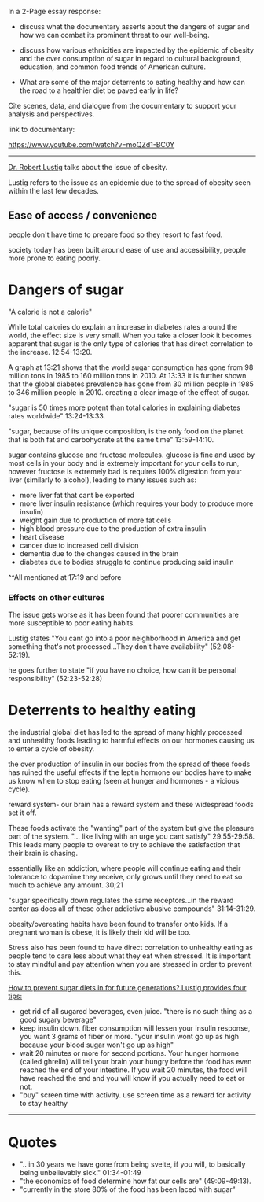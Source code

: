 
In a 2-Page essay response:

- discuss what the documentary asserts about the dangers of sugar and how we can combat its prominent threat to our well-being.

- discuss how various ethnicities are impacted by the epidemic of obesity and the over consumption of sugar in regard to cultural background, education, and common food trends of American culture. 

- What are some of the major deterrents to eating healthy and how can the road to a healthier diet be paved early in life?

Cite scenes, data, and dialogue from the documentary to support your analysis and
perspectives.

link to documentary:

https://www.youtube.com/watch?v=moQZd1-BC0Y

---

<u>Dr. Robert Lustig</u> talks about the issue of obesity.


Lustig refers to the issue as an epidemic due to the spread of obesity seen within the last few decades.


## Ease of access / convenience

people don't have time to prepare food so they resort to fast food.

society today has been built around ease of use and accessibility, people more prone to eating poorly.



# Dangers of sugar

"A calorie is not a calorie"

While total calories do explain an increase in diabetes rates around the world, the effect size is very small. When you take a closer look it becomes apparent that sugar is the only type of calories that has direct correlation to the increase. 12:54-13:20.

A graph at 13:21 shows that the world sugar consumption has gone from 98 million tons in 1985 to 160 million tons in 2010. At 13:33 it is further shown that the global diabetes prevalence has gone from 30 million people in 1985 to 346 million people in 2010. creating a clear image of the effect of sugar.

"sugar is 50 times more potent than total calories in explaining diabetes rates worldwide" 13:24-13:33.

"sugar, because of its unique composition, is the only food on the planet that is both fat and carbohydrate at the same time" 13:59-14:10.


sugar contains glucose and fructose molecules. glucose is fine and used by most cells in your body and is extremely important for your cells to run, however fructose is extremely bad is requires 100% digestion from your liver (similarly to alcohol), leading to many issues such as:
- more liver fat that cant be exported
- more liver insulin resistance (which requires your body to produce more insulin)
- weight gain due to production of more fat cells
- high blood pressure due to the production of extra insulin
- heart disease
- cancer due to increased cell division
- dementia due to the changes caused in the brain
- diabetes due to bodies struggle to continue producing said insulin

^^All mentioned at 17:19 and before


### Effects on other cultures

The issue gets worse as it has been found that poorer communities are more susceptible to poor eating habits.

Lustig states "You cant go into a poor neighborhood in America and get something that's not processed...They don't have availability" (52:08-52:19).

 he goes further to state "if you have no choice, how can it be personal responsibility" (52:23-52:28)



# Deterrents to healthy eating

the industrial global diet has led to the spread of many highly processed and unhealthy foods leading to harmful effects on our hormones causing us to enter a cycle of obesity.

the over production of insulin in our bodies from the spread of these foods has ruined the useful effects if the leptin hormone our bodies have to make us know when to stop eating (seen at hunger and hormones - a vicious cycle).

reward system- our brain has a reward system and these widespread foods set it off.

These foods activate the "wanting" part of the system but give the pleasure part of the system.
"... like living with an urge you cant satisfy" 29:55-29:58.
This leads many people to overeat to try to achieve the satisfaction that their brain is chasing.

essentially like an addiction, where people will continue eating and their tolerance to dopamine they receive, only grows until they need to eat so much to achieve any amount. 30;21

"sugar specifically down regulates the same receptors...in the reward center as does all of these other addictive abusive compounds" 31:14-31:29.

obesity/overeating habits have been found to transfer onto kids. If a pregnant woman is obese, it is likely their kid will be too.

Stress also has been found to have direct correlation to unhealthy eating as people tend to care less about what they eat when stressed. It is important to stay mindful and pay attention when you are stressed in order to prevent this.

<u>How to  prevent sugar diets in for future generations? Lustig provides four tips:</u>
- get rid of all sugared beverages, even juice. "there is no such thing as a good sugary beverage"
- keep insulin down. fiber consumption will lessen your insulin response, you want 3 grams of fiber or more. "your insulin wont go up as high because your blood sugar won't go up as high"
- wait 20 minutes or more for second portions. Your hunger hormone (called ghrelin) will tell your brain your hungry before the food has even reached the end of your intestine. If you wait 20 minutes, the food will have reached the end and you will know if you actually need to eat or not.
- "buy" screen time with activity. use screen time as a reward for activity to stay healthy







---

# Quotes

- ".. in 30 years we have gone from being svelte, if you will, to basically being unbelievably sick." 01:34-01:49
- "the economics of food determine how fat our cells are" (49:09-49:13).
-  "currently in the store 80% of the food has been laced with sugar"


